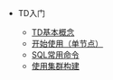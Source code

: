 * TD入门
  
  * [TD基本概念](./docs/基本概念.md)
  * [开始使用（单节点）](./docs/开始使用.md)
  * [SQL常用命令](./docs/TD常用命令.md)
  * [使用集群构建](./docs/搭建集群.md)

